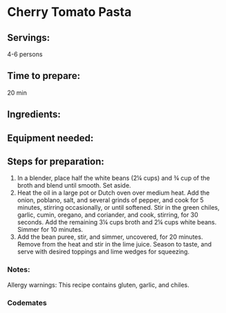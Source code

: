 # Cherry Tomato Pasta

## Servings: 
4-6 persons 
## Time to prepare: 
20 min
## Ingredients:


## Equipment needed:


## Steps for preparation:
1. In a blender, place half the white beans (2¼ cups) and ¾ cup of the
broth and blend until smooth. Set aside.
2. Heat the oil in a large pot or Dutch oven over medium heat. Add the
onion, poblano, salt, and several grinds of pepper, and cook for 5
minutes, stirring occasionally, or until softened. Stir in the green
chiles, garlic, cumin, oregano, and coriander, and cook, stirring, for
30 seconds. Add the remaining 3¼ cups broth and 2¼ cups white
beans. Simmer for 10 minutes.
3. Add the bean puree, stir, and simmer, uncovered, for 20 minutes.
Remove from the heat and stir in the lime juice. Season to taste, and
serve with desired toppings and lime wedges for squeezing.

### Notes:

Allergy warnings: This recipe contains gluten, garlic, and chiles.

### Codemates #
